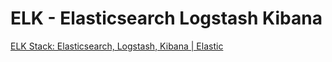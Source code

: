 # ELK - Elasticsearch Logstash Kibana

[ELK Stack: Elasticsearch, Logstash, Kibana | Elastic](https://www.elastic.co/what-is/elk-stack)